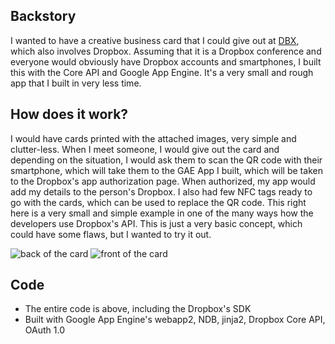 Backstory
---------

I wanted to have a creative business card that I could give out at [DBX](https://www.dropbox.com/dbx), which also involves Dropbox. Assuming that it is a Dropbox conference and everyone would obviously have Dropbox accounts and smartphones, I built this with the Core API and Google App Engine. It's a very small and rough app that I built in very less time. 

How does it work?
-----------------

I would have cards printed with the attached images, very simple and clutter-less. When I  meet someone, I would give out the card and depending on the situation, I would ask them to scan the QR code with their smartphone, which will take them to the GAE App I built, which will be taken to the Dropbox's app authorization page. When authorized, my app would add my details to the person's Dropbox. I also had few NFC tags ready to go with the cards, which can be used to replace the QR code. This right here is a very small and simple example in one of the many ways how the developers use Dropbox's API. This is just a very basic concept, which could have some flaws, but I wanted to try it out.

![back of the card](https://raw.github.com/var/dbxcard/master/static/img/back.jpg)
![front of the card](https://raw.github.com/var/dbxcard/master/static/img/front.jpg)

Code
-----
* The entire code is above, including the Dropbox's SDK
* Built with Google App Engine's webapp2, NDB, jinja2, Dropbox Core API, OAuth 1.0